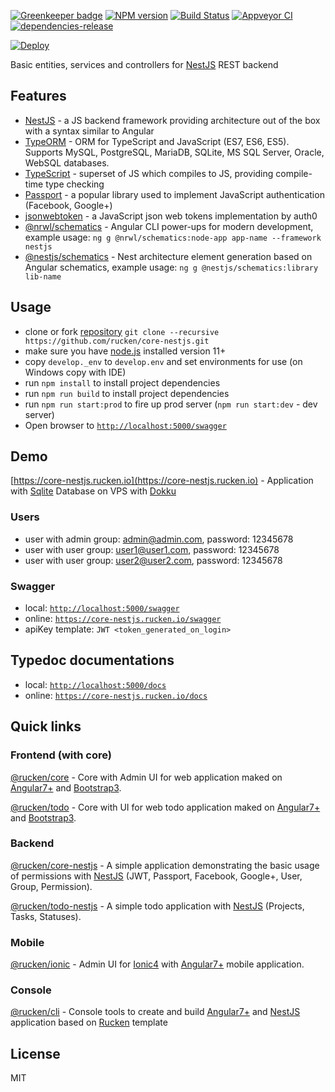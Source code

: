 [![Greenkeeper badge](https://badges.greenkeeper.io/rucken/core-nestjs.svg)](https://greenkeeper.io/)
[![NPM version][npm-image]][npm-url]
[![Build Status][travis-image]][travis-url]
[![Appveyor CI](https://ci.appveyor.com/api/projects/status/sda540c6vpj47cx7/branch/master?svg=true)](https://ci.appveyor.com/project/EndyKaufman/core-nestjs/branch/master)
[![dependencies-release][dependencies-image]][dependencies-url]

[![Deploy](https://www.herokucdn.com/deploy/button.svg)](https://heroku.com/deploy?template=https://github.com/rucken/core-nestjs)

Basic entities, services and controllers for [NestJS](https://github.com/nestjs/nest) REST backend

## Features

- [NestJS](https://github.com/nestjs/nest) - a JS backend framework providing architecture out of the box with a syntax similar to Angular
- [TypeORM](http://typeorm.io/) - ORM for TypeScript and JavaScript (ES7, ES6, ES5). Supports MySQL, PostgreSQL, MariaDB, SQLite, MS SQL Server, Oracle, WebSQL databases.
- [TypeScript](https://github.com/Microsoft/TypeScript) - superset of JS which compiles to JS, providing compile-time type checking
- [Passport](https://github.com/jaredhanson/passport) - a popular library used to implement JavaScript authentication (Facebook, Google+)
- [jsonwebtoken](https://github.com/auth0/node-jsonwebtoken) - a JavaScript json web tokens implementation by auth0
- [@nrwl/schematics](https://github.com/nrwl/nx/blob/master/packages/schematics/src/collection.json) - Angular CLI power-ups for modern development, example usage: `ng g @nrwl/schematics:node-app app-name --framework nestjs`
- [@nestjs/schematics](https://github.com/nestjs/schematics/blob/master/src/collection.json) - Nest architecture element generation based on Angular schematics, example usage: `ng g @nestjs/schematics:library lib-name`

## Usage

- clone or fork [repository](https://github.com/rucken/core-nestjs.git) `git clone --recursive https://github.com/rucken/core-nestjs.git`
- make sure you have [node.js](https://nodejs.org/) installed version 11+
- copy `develop._env` to `develop.env` and set environments for use (on Windows copy with IDE)
- run `npm install` to install project dependencies
- run `npm run build` to install project dependencies
- run `npm run start:prod` to fire up prod server (`npm run start:dev` - dev server)
- Open browser to [`http://localhost:5000/swagger`](http://localhost:5000/swagger)

## Demo

[https://core-nestjs.rucken.io](https://core-nestjs.rucken.io) - Application with [Sqlite](https://www.sqlite.org/index.html) Database on VPS with [Dokku](http://dokku.viewdocs.io/dokku/)

### Users

- user with admin group: admin@admin.com, password: 12345678
- user with user group: user1@user1.com, password: 12345678
- user with user group: user2@user2.com, password: 12345678

### Swagger

- local: [`http://localhost:5000/swagger`](http://localhost:5000/swagger)
- online: [`https://core-nestjs.rucken.io/swagger`](https://core-nestjs.rucken.io/swagger)
- apiKey template: `JWT <token_generated_on_login>`

## Typedoc documentations

- local: [`http://localhost:5000/docs`](http://localhost:5000/docs)
- online: [`https://core-nestjs.rucken.io/docs`](https://core-nestjs.rucken.io/docs)

## Quick links

### Frontend (with core)

[@rucken/core](https://github.com/rucken/core) - Core with Admin UI for web application maked on [Angular7+](https://angular.io) and [Bootstrap3](https://valor-software.com/ngx-bootstrap/).

[@rucken/todo](https://github.com/rucken/todo) - Core with UI for web todo application maked on [Angular7+](https://angular.io) and [Bootstrap3](https://valor-software.com/ngx-bootstrap/).

### Backend

[@rucken/core-nestjs](https://github.com/rucken/core-nestjs) - A simple application demonstrating the basic usage of permissions with [NestJS](https://nestjs.com/) (JWT, Passport, Facebook, Google+, User, Group, Permission).

[@rucken/todo-nestjs](https://github.com/rucken/todo) - A simple todo application with [NestJS](https://nestjs.com/) (Projects, Tasks, Statuses).

### Mobile

[@rucken/ionic](https://github.com/rucken/ionic) - Admin UI for [Ionic4](https://beta.ionicframework.com) with [Angular7+](https://angular.io) mobile application.

### Console

[@rucken/cli](https://github.com/rucken/cli) - Console tools to create and build [Angular7+](https://angular.io/) and [NestJS](https://nestjs.com/) application based on [Rucken](https://github.com/rucken) template

## License

MIT

[travis-image]: https://travis-ci.org/rucken/core-nestjs.svg?branch=master
[travis-url]: https://travis-ci.org/rucken/core-nestjs
[dependencies-image]: https://david-dm.org/rucken/core-nestjs/status.svg
[dependencies-url]: https://david-dm.org/rucken/core-nestjs
[npm-image]: https://badge.fury.io/js/%40rucken%2Fcore-nestjs.svg
[npm-url]: https://npmjs.org/package/@rucken/core-nestjs
